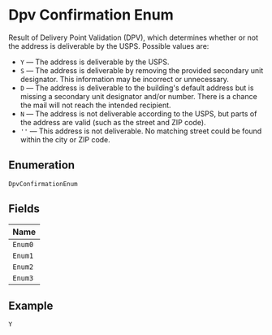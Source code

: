 
# Dpv Confirmation Enum

Result of Delivery Point Validation (DPV), which determines whether or not the address is deliverable by the USPS. Possible values are:

* `Y` –– The address is deliverable by the USPS.
* `S` –– The address is deliverable by removing the provided secondary unit designator. This information may be incorrect or unnecessary.
* `D` –– The address is deliverable to the building's default address but is missing a secondary unit designator and/or number.
  There is a chance the mail will not reach the intended recipient.
* `N` –– The address is not deliverable according to the USPS, but parts of the address are valid (such as the street and ZIP code).
* `''` –– This address is not deliverable. No matching street could be found within the city or ZIP code.

## Enumeration

`DpvConfirmationEnum`

## Fields

| Name |
|  --- |
| `Enum0` |
| `Enum1` |
| `Enum2` |
| `Enum3` |

## Example

```
Y
```

